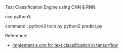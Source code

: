 Text Classification Engine using CNN & RNN

use python3

command : python3 train.py
	python2 predict.py

Reference:
 - [Implement a cnn for text classification in tensorflow](http://www.wildml.com/2015/12/implementing-a-cnn-for-text-classification-in-tensorflow/)

